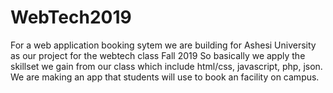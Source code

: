 # WebTech2019
For a web application booking sytem we are building for Ashesi University as our project for the webtech class Fall 2019
So basically we apply the skillset we gain from our class which include html/css, javascript, php, json.
We are making an app that students will use to book an facility on campus.
